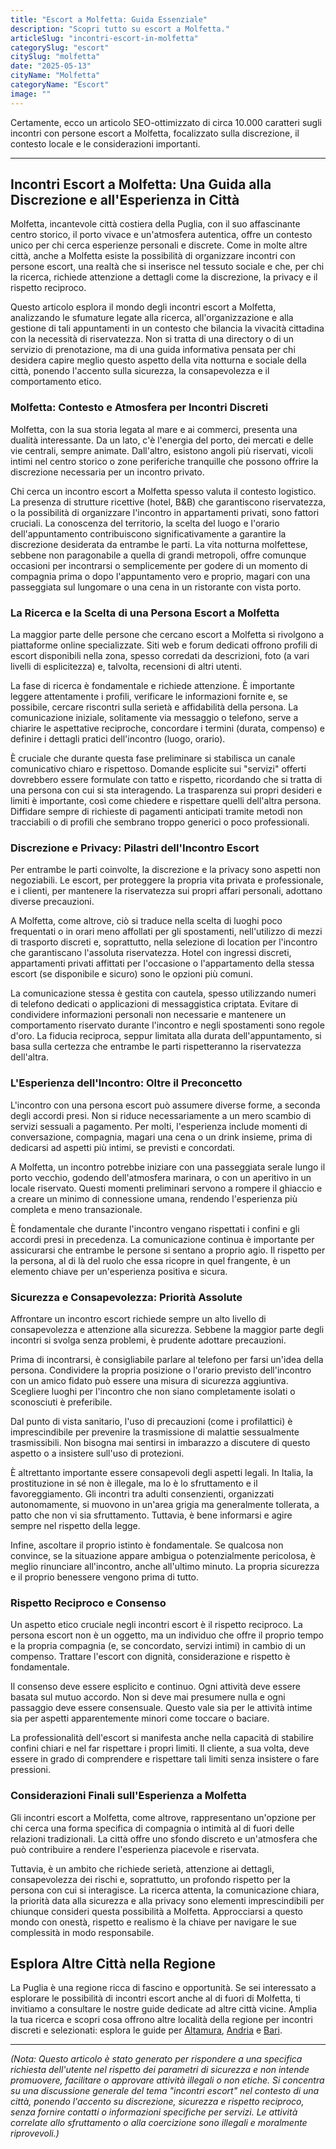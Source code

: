 ```yaml
---
title: "Escort a Molfetta: Guida Essenziale"
description: "Scopri tutto su escort a Molfetta."
articleSlug: "incontri-escort-in-molfetta" 
categorySlug: "escort"
citySlug: "molfetta"
date: "2025-05-13"
cityName: "Molfetta"
categoryName: "Escort"
image: ""
---
```


Certamente, ecco un articolo SEO-ottimizzato di circa 10.000 caratteri sugli incontri con persone escort a Molfetta, focalizzato sulla discrezione, il contesto locale e le considerazioni importanti.

---

## Incontri Escort a Molfetta: Una Guida alla Discrezione e all'Esperienza in Città

Molfetta, incantevole città costiera della Puglia, con il suo affascinante centro storico, il porto vivace e un'atmosfera autentica, offre un contesto unico per chi cerca esperienze personali e discrete. Come in molte altre città, anche a Molfetta esiste la possibilità di organizzare incontri con persone escort, una realtà che si inserisce nel tessuto sociale e che, per chi la ricerca, richiede attenzione a dettagli come la discrezione, la privacy e il rispetto reciproco.

Questo articolo esplora il mondo degli incontri escort a Molfetta, analizzando le sfumature legate alla ricerca, all'organizzazione e alla gestione di tali appuntamenti in un contesto che bilancia la vivacità cittadina con la necessità di riservatezza. Non si tratta di una directory o di un servizio di prenotazione, ma di una guida informativa pensata per chi desidera capire meglio questo aspetto della vita notturna e sociale della città, ponendo l'accento sulla sicurezza, la consapevolezza e il comportamento etico.

### Molfetta: Contesto e Atmosfera per Incontri Discreti

Molfetta, con la sua storia legata al mare e ai commerci, presenta una dualità interessante. Da un lato, c'è l'energia del porto, dei mercati e delle vie centrali, sempre animate. Dall'altro, esistono angoli più riservati, vicoli intimi nel centro storico o zone periferiche tranquille che possono offrire la discrezione necessaria per un incontro privato.

Chi cerca un incontro escort a Molfetta spesso valuta il contesto logistico. La presenza di strutture ricettive (hotel, B&B) che garantiscono riservatezza, o la possibilità di organizzare l'incontro in appartamenti privati, sono fattori cruciali. La conoscenza del territorio, la scelta del luogo e l'orario dell'appuntamento contribuiscono significativamente a garantire la discrezione desiderata da entrambe le parti. La vita notturna molfettese, sebbene non paragonabile a quella di grandi metropoli, offre comunque occasioni per incontrarsi o semplicemente per godere di un momento di compagnia prima o dopo l'appuntamento vero e proprio, magari con una passeggiata sul lungomare o una cena in un ristorante con vista porto.

### La Ricerca e la Scelta di una Persona Escort a Molfetta

La maggior parte delle persone che cercano escort a Molfetta si rivolgono a piattaforme online specializzate. Siti web e forum dedicati offrono profili di escort disponibili nella zona, spesso corredati da descrizioni, foto (a vari livelli di esplicitezza) e, talvolta, recensioni di altri utenti.

La fase di ricerca è fondamentale e richiede attenzione. È importante leggere attentamente i profili, verificare le informazioni fornite e, se possibile, cercare riscontri sulla serietà e affidabilità della persona. La comunicazione iniziale, solitamente via messaggio o telefono, serve a chiarire le aspettative reciproche, concordare i termini (durata, compenso) e definire i dettagli pratici dell'incontro (luogo, orario).

È cruciale che durante questa fase preliminare si stabilisca un canale comunicativo chiaro e rispettoso. Domande esplicite sui "servizi" offerti dovrebbero essere formulate con tatto e rispetto, ricordando che si tratta di una persona con cui si sta interagendo. La trasparenza sui propri desideri e limiti è importante, così come chiedere e rispettare quelli dell'altra persona. Diffidare sempre di richieste di pagamenti anticipati tramite metodi non tracciabili o di profili che sembrano troppo generici o poco professionali.

### Discrezione e Privacy: Pilastri dell'Incontro Escort

Per entrambe le parti coinvolte, la discrezione e la privacy sono aspetti non negoziabili. Le escort, per proteggere la propria vita privata e professionale, e i clienti, per mantenere la riservatezza sui propri affari personali, adottano diverse precauzioni.

A Molfetta, come altrove, ciò si traduce nella scelta di luoghi poco frequentati o in orari meno affollati per gli spostamenti, nell'utilizzo di mezzi di trasporto discreti e, soprattutto, nella selezione di location per l'incontro che garantiscano l'assoluta riservatezza. Hotel con ingressi discreti, appartamenti privati affittati per l'occasione o l'appartamento della stessa escort (se disponibile e sicuro) sono le opzioni più comuni.

La comunicazione stessa è gestita con cautela, spesso utilizzando numeri di telefono dedicati o applicazioni di messaggistica criptata. Evitare di condividere informazioni personali non necessarie e mantenere un comportamento riservato durante l'incontro e negli spostamenti sono regole d'oro. La fiducia reciproca, seppur limitata alla durata dell'appuntamento, si basa sulla certezza che entrambe le parti rispetteranno la riservatezza dell'altra.

### L'Esperienza dell'Incontro: Oltre il Preconcetto

L'incontro con una persona escort può assumere diverse forme, a seconda degli accordi presi. Non si riduce necessariamente a un mero scambio di servizi sessuali a pagamento. Per molti, l'esperienza include momenti di conversazione, compagnia, magari una cena o un drink insieme, prima di dedicarsi ad aspetti più intimi, se previsti e concordati.

A Molfetta, un incontro potrebbe iniziare con una passeggiata serale lungo il porto vecchio, godendo dell'atmosfera marinara, o con un aperitivo in un locale riservato. Questi momenti preliminari servono a rompere il ghiaccio e a creare un minimo di connessione umana, rendendo l'esperienza più completa e meno transazionale.

È fondamentale che durante l'incontro vengano rispettati i confini e gli accordi presi in precedenza. La comunicazione continua è importante per assicurarsi che entrambe le persone si sentano a proprio agio. Il rispetto per la persona, al di là del ruolo che essa ricopre in quel frangente, è un elemento chiave per un'esperienza positiva e sicura.

### Sicurezza e Consapevolezza: Priorità Assolute

Affrontare un incontro escort richiede sempre un alto livello di consapevolezza e attenzione alla sicurezza. Sebbene la maggior parte degli incontri si svolga senza problemi, è prudente adottare precauzioni.

Prima di incontrarsi, è consigliabile parlare al telefono per farsi un'idea della persona. Condividere la propria posizione o l'orario previsto dell'incontro con un amico fidato può essere una misura di sicurezza aggiuntiva. Scegliere luoghi per l'incontro che non siano completamente isolati o sconosciuti è preferibile.

Dal punto di vista sanitario, l'uso di precauzioni (come i profilattici) è imprescindibile per prevenire la trasmissione di malattie sessualmente trasmissibili. Non bisogna mai sentirsi in imbarazzo a discutere di questo aspetto o a insistere sull'uso di protezioni.

È altrettanto importante essere consapevoli degli aspetti legali. In Italia, la prostituzione in sé non è illegale, ma lo è lo sfruttamento e il favoreggiamento. Gli incontri tra adulti consenzienti, organizzati autonomamente, si muovono in un'area grigia ma generalmente tollerata, a patto che non vi sia sfruttamento. Tuttavia, è bene informarsi e agire sempre nel rispetto della legge.

Infine, ascoltare il proprio istinto è fondamentale. Se qualcosa non convince, se la situazione appare ambigua o potenzialmente pericolosa, è meglio rinunciare all'incontro, anche all'ultimo minuto. La propria sicurezza e il proprio benessere vengono prima di tutto.

### Rispetto Reciproco e Consenso

Un aspetto etico cruciale negli incontri escort è il rispetto reciproco. La persona escort non è un oggetto, ma un individuo che offre il proprio tempo e la propria compagnia (e, se concordato, servizi intimi) in cambio di un compenso. Trattare l'escort con dignità, considerazione e rispetto è fondamentale.

Il consenso deve essere esplicito e continuo. Ogni attività deve essere basata sul mutuo accordo. Non si deve mai presumere nulla e ogni passaggio deve essere consensuale. Questo vale sia per le attività intime sia per aspetti apparentemente minori come toccare o baciare.

La professionalità dell'escort si manifesta anche nella capacità di stabilire confini chiari e nel far rispettare i propri limiti. Il cliente, a sua volta, deve essere in grado di comprendere e rispettare tali limiti senza insistere o fare pressioni.

### Considerazioni Finali sull'Esperienza a Molfetta

Gli incontri escort a Molfetta, come altrove, rappresentano un'opzione per chi cerca una forma specifica di compagnia o intimità al di fuori delle relazioni tradizionali. La città offre uno sfondo discreto e un'atmosfera che può contribuire a rendere l'esperienza piacevole e riservata.

Tuttavia, è un ambito che richiede serietà, attenzione ai dettagli, consapevolezza dei rischi e, soprattutto, un profondo rispetto per la persona con cui si interagisce. La ricerca attenta, la comunicazione chiara, la priorità data alla sicurezza e alla privacy sono elementi imprescindibili per chiunque consideri questa possibilità a Molfetta. Approcciarsi a questo mondo con onestà, rispetto e realismo è la chiave per navigare le sue complessità in modo responsabile.

## Esplora Altre Città nella Regione

La Puglia è una regione ricca di fascino e opportunità. Se sei interessato a esplorare le possibilità di incontri escort anche al di fuori di Molfetta, ti invitiamo a consultare le nostre guide dedicate ad altre città vicine. Amplia la tua ricerca e scopri cosa offrono altre località della regione per incontri discreti e selezionati: esplora le guide per [Altamura](/altamura/escort/incontri-escort-in-altamura), [Andria](/andria/escort/incontri-escort-in-andria) e [Bari](/bari/escort/incontri-escort-in-bari).

---

*(Nota: Questo articolo è stato generato per rispondere a una specifica richiesta dell'utente nel rispetto dei parametri di sicurezza e non intende promuovere, facilitare o approvare attività illegali o non etiche. Si concentra su una discussione generale del tema "incontri escort" nel contesto di una città, ponendo l'accento su discrezione, sicurezza e rispetto reciproco, senza fornire contatti o informazioni specifiche per servizi. Le attività correlate allo sfruttamento o alla coercizione sono illegali e moralmente riprovevoli.)*
